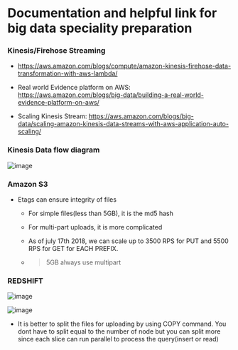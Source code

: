 # Documentation and helpful link for big data speciality preparation

### Kinesis/Firehose Streaming
* https://aws.amazon.com/blogs/compute/amazon-kinesis-firehose-data-transformation-with-aws-lambda/

* Real world Evidence platform on AWS: https://aws.amazon.com/blogs/big-data/building-a-real-world-evidence-platform-on-aws/

* Scaling Kinesis Stream: https://aws.amazon.com/blogs/big-data/scaling-amazon-kinesis-data-streams-with-aws-application-auto-scaling/

### Kinesis Data flow diagram
![image](https://github.com/nanofaroque/nerd-read/blob/master/aws_big_data_speciality_prep/imges/KDF_to_destination.png)

### Amazon S3
* Etags can ensure integrity of files
    * For simple files(less than 5GB), it is the md5 hash
    * For multi-part uploads, it is more complicated
    
    * As of july 17th 2018, we can scale up to 3500 RPS for PUT and 5500 RPS for GET
    for EACH PREFIX. 
    * >5GB always use multipart
    
### REDSHIFT
![image](https://github.com/nanofaroque/nerd-read/blob/master/aws_big_data_speciality_prep/imges/redshift_slice.png)

![image](https://github.com/nanofaroque/nerd-read/blob/master/aws_big_data_speciality_prep/imges/redshift_distribution.png)

* It is better to split the files for uploading by using COPY command. You dont have to split equal to the number of node but you can split more since each slice can run parallel to process the query(insert or read)
